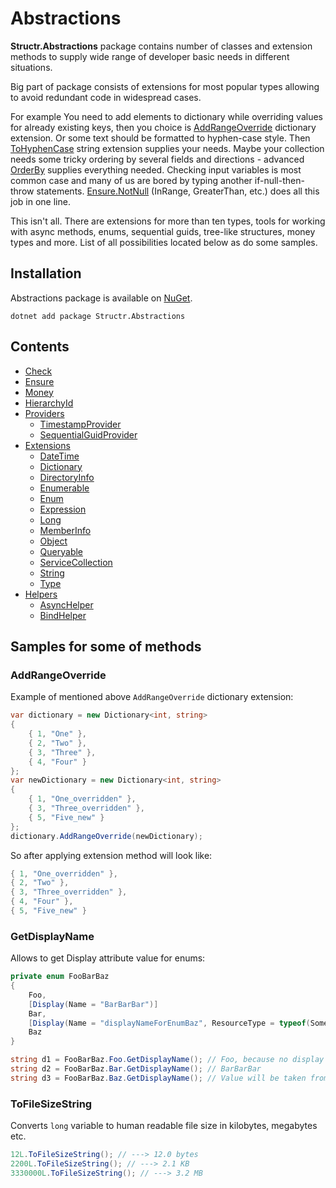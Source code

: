 # Abstractions

**Structr.Abstractions** package contains number of classes and extension methods to supply wide range of developer basic needs in different situations.

Big part of package consists of extensions for most popular types allowing to avoid redundant code in widespread cases.

For example You need to add elements to dictionary while overriding values for already existing keys, then you choice is [AddRangeOverride](Extensions/Dictionary.md) dictionary extension. Or some text should be formatted to hyphen-case style. Then [ToHyphenCase](Extensions/String.md) string extension supplies your needs. Maybe your collection needs some tricky ordering by several fields and directions - advanced [OrderBy](Extensions/Enumerable.md) supplies everything needed. Checking input variables is most common case and many of us are bored by typing another if-null-then-throw statements. [Ensure.NotNull](Ensure.md) (InRange, GreaterThan, etc.) does all this job in one line.

This isn't all. There are extensions for more than ten types, tools for working with async methods, enums, sequential guids, tree-like structures, money types and more. List of all possibilities located below as do some samples.

## Installation

Abstractions package is available on [NuGet](https://www.nuget.org/packages/Structr.Abstractions/). 

```
dotnet add package Structr.Abstractions
```

## Contents

* [Check](Check.md)
* [Ensure](Ensure.md)
* [Money](Money.md)
* [HierarchyId](HierarchyId.md)
* [Providers](Providers/Providers.md)
    * [TimestampProvider](Providers/TimestampProvider.md)
    * [SequentialGuidProvider](Providers/SequentialGuidProvider.md)
* [Extensions](Extensions/Extensions.md)
    * [DateTime](Extensions/DateTime.md)
    * [Dictionary](Extensions/Dictionary.md)
    * [DirectoryInfo](Extensions/DirectoryInfo.md)
    * [Enumerable](Extensions/Enumerable.md)
    * [Enum](Extensions/Enum.md)
    * [Expression](Extensions/Expression.md)
    * [Long](Extensions/Long.md)
    * [MemberInfo](Extensions/MemberInfo.md)
    * [Object](Extensions/Object.md)
    * [Queryable](Extensions/Queryable.md)
    * [ServiceCollection](Extensions/ServiceCollection.md)
    * [String](Extensions/String.md)
    * [Type](Extensions/Type.md)
* [Helpers](Helpers/Helpers.md)
    * [AsyncHelper](Helpers/AsyncHelper.md)
    * [BindHelper](Helpers/BindHelper.md)

## Samples for some of methods

### AddRangeOverride

Example of mentioned above ``AddRangeOverride`` dictionary extension:

```csharp
var dictionary = new Dictionary<int, string>
{
    { 1, "One" },
    { 2, "Two" },
    { 3, "Three" },
    { 4, "Four" }
};
var newDictionary = new Dictionary<int, string>
{
    { 1, "One_overridden" },
    { 3, "Three_overridden" },
    { 5, "Five_new" }
};
dictionary.AddRangeOverride(newDictionary);
```

So after applying extension method will look like:

```csharp
{ 1, "One_overridden" },
{ 2, "Two" },
{ 3, "Three_overridden" },
{ 4, "Four" },
{ 5, "Five_new" }
```

### GetDisplayName

Allows to get Display attribute value for enums:

```csharp
private enum FooBarBaz
{
    Foo,
    [Display(Name = "BarBarBar")]
    Bar,    
    [Display(Name = "displayNameForEnumBaz", ResourceType = typeof(SomeResources))]
    Baz
}

string d1 = FooBarBaz.Foo.GetDisplayName(); // Foo, because no display name was provided
string d2 = FooBarBaz.Bar.GetDisplayName(); // BarBarBar
string d3 = FooBarBaz.Baz.GetDisplayName(); // Value will be taken from SomeResources file
```

### ToFileSizeString

Converts `long` variable to human readable file size in kilobytes, megabytes etc.

```csharp
12L.ToFileSizeString(); // ---> 12.0 bytes
2200L.ToFileSizeString(); // ---> 2.1 KB
3330000L.ToFileSizeString(); // ---> 3.2 MB
```